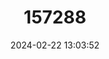 ---
title: "157288"
category: "Lacerta agilis"
draft: false
date: 2024-02-22 13:03:52
languages:
  Mongolian: ["Gavshgay Gurvel"]
  Turkish: ["Kars Kertenkelesi"]
  Spanish; Castilian: ["Lagarto Ágil"]
  French: ["Lezard des Souches"]
  Croatian: ["Livadna gušterica"]
  Italian: ["Lucertole Agile"]
  Georgian: ["Mardi Khvliki"]
  Bosnian: ["Sivi gušter"]
  Azerbaijani: ["Sychrajan Kertenkele"]
  German: ["Zauneidechse"]
  Albanian: ["Zhapiu i ngathet"]
  Greek, Modern (1453-): ["Βουνόσαυρα"]
  Serbian: ["Ливадски гуштер"]
  Macedonian: ["Планинска гуштерица"]
  Russian: ["Прыткая ящерица"]
  Chinese: ["捷蜥蜴"]
  English: ["Sand Lizard"]
---